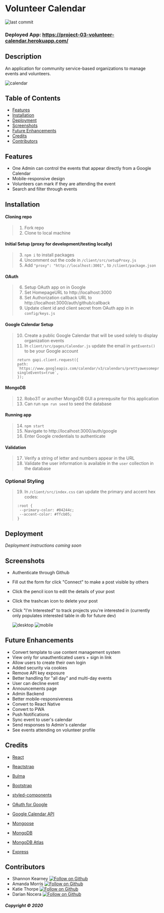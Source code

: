 # Volunteer Calendar

![last commit](https://img.shields.io/github/last-commit/darnocer/project-03-volunteer-calendar?style=flat-square)

### Deployed App: https://project-03-volunteer-calendar.herokuapp.com/

## Description

An application for community service-based organizations to manage events and volunteers.

![calendar](client/public/images/demo.gif)

## Table of Contents

- [Features](#features)
- [Installation](#installation)
- [Deployment](#deployment)
- [Screenshots](#screenshots)
- [Future Enhancements](#future-enhancements)
- [Credits](#Credits)
- [Contributors](#contributors)

## Features

- One Admin can control the events that appear directly from a Google Calendar
- Mobile-responsive design
- Volunteers can mark if they are attending the event
- Search and filter through events

## Installation

#### Cloning repo

> 1. Fork repo
> 2. Clone to local machine

#### Initial Setup (proxy for development/testing locally)

> 3. `npm i` to install packages
> 4. Uncomment out the code in `/client/src/setupProxy.js`
> 5. Add `"proxy": "http://localhost:3001",` to `/client/package.json`

#### OAuth

> 6. Setup OAuth app on in Google
> 7. Set HomepageURL to http://localhost:3000
> 8. Set Authorization callback URL to http://localhost:3000/auth/github/callback
> 9. Update client id and client secret from OAuth app in in `config/keys.js`

#### Google Calendar Setup

> 10. Create a public Google Calendar that will be used solely to display organization events
> 11. In `client/src/pages/Calendar.js` update the email in `getEvents()` to be your Google account
>
> ```
> return gapi.client.request({
> path: `https://www.googleapis.com/calendar/v3/calendars/prettyawesomepractice007@gmail.com/events?singleEvents=true`,
> });
> ```

#### MongoDB

> 12. Robo3T or another MongoDB GUI a prerequsite for this application
> 13. Can run `npm run seed` to seed the database

#### Running app

> 14. `npm start`
> 15. Navigate to http://localhost:3000/auth/google
> 16. Enter Google credentials to authenticate

#### Validation

> 17. Verify a string of letter and numbers appear in the URL
> 18. Validate the user information is available in the `user` collection in the database

### Optional Styling

> 19. In `/client/src/index.css` can update the primary and accent hex codes:
>
> ```
> :root {
>  --primary-color: #04244c;
>  --accent-color: #ffcb05;
> }
> ```

## Deployment

_Deployment instructions coming soon_

## Screenshots

- Authenticate through Github
- Fill out the form for click "Connect" to make a post visible by others
- Click the pencil icon to edit the details of your post
- Click the trashcan icon to delete your post
- Click "I'm Interested" to track projects you're interested in (currently only populates interested table in db for future dev)

  ![desktop](client/public/images/desktop.png) ![mobile](client/public/images/mobile.png)

## Future Enhancements

- Convert template to use content management system
- View only for unauthenticated users + sign in link
- Allow users to create their own login
- Added security via cookies
- Remove API key exposure
- Better handling for "all day" and multi-day events
- User can decline event
- Announcements page
- Admin Backend
- Better mobile-responsiveness
- Convert to React Native
- Convert to PWA
- Push Notifications
- Sync event to user's calendar
- Send responses to Admin's calendar
- See events attending on volunteer profile

## Credits

- [React](https://reactjs.org/)

- [Reactstrap](https://reactstrap.github.io/)

- [Bulma](bulma.io)

- [Bootstrap](https://getbootstrap.com/)

- [styled-components](https://styled-components.com/docs)

- [OAuth for Google](https://developers.google.com/identity/protocols/oauth2)

- [Google Calendar API](https://developers.google.com/calendar)

- [Mongoose](https://mongoosejs.com/)

- [MongoDB](https://www.mongodb.com/)

- [MongoDB Atlas](https://www.mongodb.com/cloud/atlas)

- [Express](https://www.npmjs.com/package/express)

## Contributors

- Shannon Kearney [![Follow on Github](https://img.shields.io/github/followers/darnocer?label=Follow&style=social)](https://github.com/shannonthoko)
- Amanda Morris [![Follow on Github](https://img.shields.io/github/followers/darnocer?label=Follow&style=social)](https://github.com/amandalmorris31)
- Katie Thorpe [![Follow on Github](https://img.shields.io/github/followers/darnocer?label=Follow&style=social)](https://github.com/kthorpe1023)
- Darian Nocera [![Follow on Github](https://img.shields.io/github/followers/darnocer?label=Follow&style=social)](http://www.github.com/darnocer)

##### Copyright © 2020
